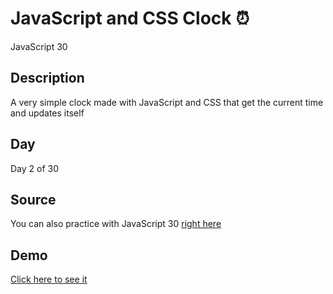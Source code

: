 # JavaScript and CSS Clock ⏰

JavaScript 30

## Description

A very simple clock made with JavaScript and CSS that get the current time and updates itself

## Day

Day 2 of 30


## Source

You can also practice with JavaScript 30 [right here](https://javascript30.com)

## Demo

[Click here to see it]()
